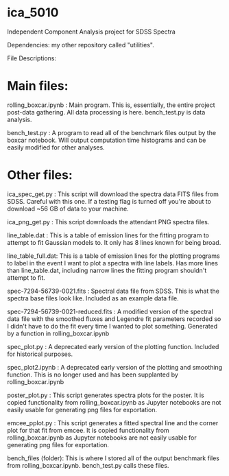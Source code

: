 # ica_5010
Independent Component Analysis project for SDSS Spectra

Dependencies: my other repository called "utilities".

File Descriptions:

# Main files:
rolling_boxcar.ipynb : Main program. This is, essentially, the entire project
  post-data gathering. All data processing is here. bench_test.py is data
  analysis.

bench_test.py : A program to read all of the benchmark files output by the boxcar
  notebook. Will output computation time histograms and can be easily modified
  for other analyses.

# Other files:
ica_spec_get.py : This script will download the spectra data FITS files from SDSS.
  Careful with this one. If a testing flag is turned off you're about to download
  ~56 GB of data to your machine.

ica_png_get.py : This script downloads the attendant PNG spectra files.

line_table.dat : This is a table of emission lines for the fitting program to
  attempt to fit Gaussian models to. It only has 8 lines known for being broad.

line_table_full.dat: This is a table of emission lines for the plotting programs
  to label in the event I want to plot a spectra with line labels. Has more lines
  than line_table.dat, including narrow lines the fitting program shouldn't attempt
  to fit.

spec-7294-56739-0021.fits : Spectral data file from SDSS. This is what the spectra
  base files look like. Included as an example data file.

spec-7294-56739-0021-reduced.fits : A modified version of the spectral data file
  with the smoothed fluxes and Legendre fit parameters recorded so I didn't have to
  do the fit every time I wanted to plot something. Generated by a function in
  rolling_boxcar.ipynb

spec_plot.py : A deprecated early version of the plotting function. Included for
  historical purposes.

spec_plot2.ipynb : A deprecated early version of the plotting and smoothing
  function. This is no longer used and has been supplanted by rolling_boxcar.ipynb

poster_plot.py : This script generates spectra plots for the poster. It is copied
  functionality from rolling_boxcar.ipynb as Jupyter notebooks are not easily
  usable for generating png files for exportation.

emcee_pplot.py : This script generates a fitted spectral line and the corner plot
  for that fit from emcee. It is copied functionality from rolling_boxcar.ipynb
  as Jupyter notebooks are not easily usable for generating png files for
  exportation.

bench_files (folder): This is where I stored all of the output benchmark files
  from rolling_boxcar.ipynb. bench_test.py calls these files.
